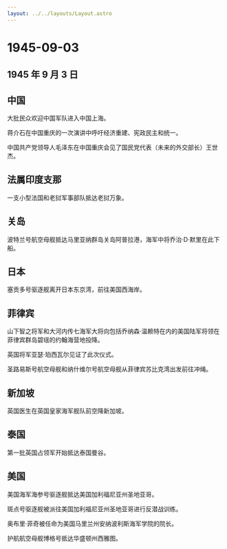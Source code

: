 ```yaml
---
layout: ../../layouts/Layout.astro
---
```


# 1945-09-03

## 1945 年 9 月 3 日

## 中国

大批民众欢迎中国军队进入中国上海。

蒋介石在中国重庆的一次演讲中呼吁经济重建、宪政民主和统一。

中国共产党领导人毛泽东在中国重庆会见了国民党代表（未来的外交部长）王世杰。

## 法属印度支那

一支小型法国和老挝军事部队抵达老挝万象。

## 关岛

波特兰号航空母舰抵达马里亚纳群岛关岛阿普拉港，海军中将乔治·D·默里在此下船。

## 日本

塞贡多号驱逐舰离开日本东京湾，前往美国西海岸。

## 菲律宾

山下智之将军和大河内传七海军大将向包括乔纳森·温赖特在内的美国陆军将领在菲律宾群岛碧瑶的约翰海营地投降。

英国将军亚瑟·珀西瓦尔见证了此次仪式。

圣路易斯号航空母舰和纳什维尔号航空母舰从菲律宾苏比克湾出发前往冲绳。

## 新加坡

英国医生在英国皇家海军舰队前空降新加坡。

## 泰国

第一批英国占领军开始抵达泰国曼谷。

## 美国

美国海军海参号驱逐舰抵达美国加利福尼亚州圣地亚哥。

斑点号驱逐舰被派往美国加利福尼亚州圣地亚哥进行反潜战训练。

奥布里·菲奇被任命为美国马里兰州安纳波利斯海军学院的院长。

护航航空母舰博格号抵达华盛顿州西雅图。